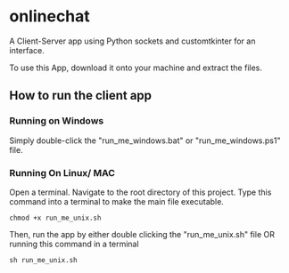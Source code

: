 # onlinechat
A Client-Server app using Python sockets and customtkinter for an interface.

To use this App, download it onto your machine and extract the files.

## How to run the client app
### Running on Windows

Simply double-click the "run_me_windows.bat" or "run_me_windows.ps1" file.

### Running On Linux/ MAC

Open a terminal.
Navigate to the root directory of this project. 
Type this command into a terminal to make the main file executable.
    
    chmod +x run_me_unix.sh

Then, run the app by either double clicking the "run_me_unix.sh" file OR running this command in a terminal

    sh run_me_unix.sh

